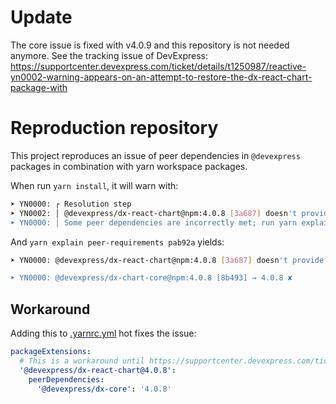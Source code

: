# Update
The core issue is fixed with v4.0.9 and this repository is not needed anymore. See the tracking issue of DevExpress: https://supportcenter.devexpress.com/ticket/details/t1250987/reactive-yn0002-warning-appears-on-an-attempt-to-restore-the-dx-react-chart-package-with

# Reproduction repository

This project reproduces an issue of peer dependencies in `@devexpress` packages in combination with yarn workspace packages.

When run `yarn install`, it will warn with:

```sh
➤ YN0000: ┌ Resolution step
➤ YN0002: │ @devexpress/dx-react-chart@npm:4.0.8 [3a687] doesn't provide @devexpress/dx-core (pab92a), requested by @devexpress/dx-chart-core
➤ YN0000: │ Some peer dependencies are incorrectly met; run yarn explain peer-requirements <hash> for details, where <hash> is the six-letter p-prefixed code
```

And `yarn explain peer-requirements pab92a` yields:
```sh
➤ YN0000: @devexpress/dx-react-chart@npm:4.0.8 [3a687] doesn't provide @devexpress/dx-core, breaking the following requirements:

➤ YN0000: @devexpress/dx-chart-core@npm:4.0.8 [8b493] → 4.0.8 ✘
```

## Workaround

Adding this to [.yarnrc.yml](./.yarnrc.yml) hot fixes the issue:

```yaml
packageExtensions:
  # This is a workaround until https://supportcenter.devexpress.com/ticket/details/t1250227/peer-dependency-not-specified-properly-from-dx-react-chart-to-dx-core is fixed.
  '@devexpress/dx-react-chart@4.0.8':
    peerDependencies:
      '@devexpress/dx-core': '4.0.8'
```
